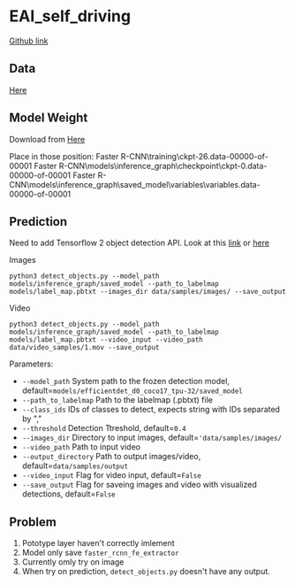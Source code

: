 # EAI_self_driving
[Github link](https://github.com/alen-smajic/Real-time-Object-Detection-for-Autonomous-Driving-using-Deep-Learning)

## Data
[Here](https://bdd-data.berkeley.edu/)

## Model Weight
Download from [Here](https://drive.google.com/drive/folders/1NGOnVfMcpzedTR0NurP05FXd8zxsF9JI?usp=sharing)

Place in those position:
    Faster R-CNN\training\ckpt-26.data-00000-of-00001
    Faster R-CNN\models\inference_graph\checkpoint\ckpt-0.data-00000-of-00001
    Faster R-CNN\models\inference_graph\saved_model\variables\variables.data-00000-of-00001

## Prediction  

Need to add Tensorflow 2 object detection API. Look at this [link](https://github.com/tensorflow/models/blob/master/research/object_detection/colab_tutorials/object_detection_tutorial.ipynb) or [here](https://github.com/tensorflow/models/blob/master/research/object_detection/g3doc/tf2.md)

Images

    python3 detect_objects.py --model_path models/inference_graph/saved_model --path_to_labelmap models/label_map.pbtxt --images_dir data/samples/images/ --save_output  
    
Video

    python3 detect_objects.py --model_path models/inference_graph/saved_model --path_to_labelmap models/label_map.pbtxt --video_input --video_path data/video_samples/1.mov --save_output

Parameters:
* ```--model_path``` System path to the frozen detection model, default=```models/efficientdet_d0_coco17_tpu-32/saved_model```
* ```--path_to_labelmap``` Path to the labelmap (.pbtxt) file
* ```--class_ids``` IDs of classes to detect, expects string with IDs separated by ","
* ```--threshold``` Detection Ttreshold, default=```0.4```
* ```--images_dir``` Directory to input images, default=```'data/samples/images/```
* ```--video_path``` Path to input video
* ```--output_directory``` Path to output images/video, default=```data/samples/output```
* ```--video_input``` Flag for video input, default=```False```
* ```--save_output``` Flag for saveing images and video with visualized detections, default=```False```

## Problem
1. Pototype layer haven't correctly imlement
2. Model only save `faster_rcnn_fe_extractor`
3. Currently omly try on image
4. When try on prediction, `detect_objects.py` doesn't have any output.